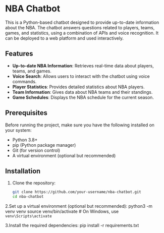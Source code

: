 # NBA Chatbot

This is a Python-based chatbot designed to provide up-to-date information about the NBA. The chatbot answers questions related to players, teams, games, and statistics, using a combination of APIs and voice recognition. It can be deployed to a web platform and used interactively.

## Features

- **Up-to-date NBA Information**: Retrieves real-time data about players, teams, and games.
- **Voice Search**: Allows users to interact with the chatbot using voice commands.
- **Player Statistics**: Provides detailed statistics about NBA players.
- **Team Information**: Gives data about NBA teams and their standings.
- **Game Schedules**: Displays the NBA schedule for the current season.

## Prerequisites

Before running the project, make sure you have the following installed on your system:

- Python 3.8+
- pip (Python package manager)
- Git (for version control)
- A virtual environment (optional but recommended)

## Installation

1. Clone the repository:

   ```bash
   git clone https://github.com/your-username/nba-chatbot.git
   cd nba-chatbot
2.Set up a virtual environment (optional but recommended):
  python3 -m venv venv
  source venv/bin/activate   # On Windows, use `venv\Scripts\activate`

3.Install the required dependencies:
  pip install -r requirements.txt

